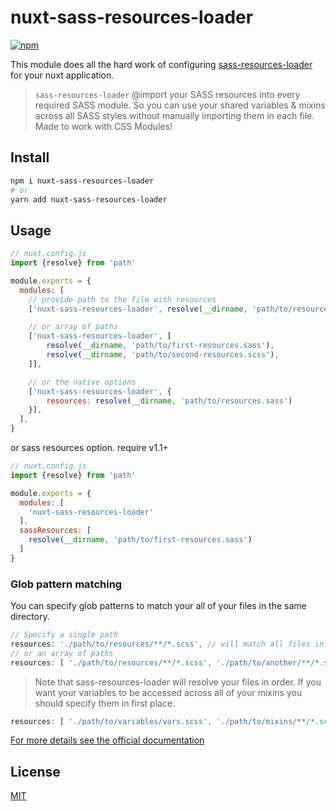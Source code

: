 # nuxt-sass-resources-loader

[![npm](https://img.shields.io/npm/v/nuxt-sass-resources-loader.svg)](https://www.npmjs.com/package/nuxt-sass-resources-loader)

This module does all the hard work of configuring [sass-resources-loader](https://github.com/shakacode/sass-resources-loader) for your nuxt application.

> `sass-resources-loader` @import your SASS resources into every required SASS module. So you can use your shared variables & mixins across all SASS styles without manually importing them in each file. Made to work with CSS Modules!

## Install

```sh
npm i nuxt-sass-resources-loader
# or 
yarn add nuxt-sass-resources-loader
```

## Usage

```js
// nuxt.config.js
import {resolve} from 'path'

module.exports = {
  modules: [
    // provide path to the file with resources
    ['nuxt-sass-resources-loader', resolve(__dirname, 'path/to/resources.scss')],

    // or array of paths
    ['nuxt-sass-resources-loader', [
        resolve(__dirname, 'path/to/first-resources.sass'),
        resolve(__dirname, 'path/to/second-resources.scss'),
    ]],

    // or the native options
    ['nuxt-sass-resources-loader', {
        resources: resolve(__dirname, 'path/to/resources.sass')
    }],
  ],
}
```

or sass resources option. require v1.1+

```js
// nuxt.config.js
import {resolve} from 'path'

module.exports = {
  modules: [
    'nuxt-sass-resources-loader'
  ],
  sassResources: [
    resolve(__dirname, 'path/to/first-resources.sass')
  ]
}
```

### Glob pattern matching

You can specify glob patterns to match your all of your files in the same directory.

```js
// Specify a single path
resources: './path/to/resources/**/*.scss', // will match all files in folder and subdirectories
// or an array of paths
resources: [ './path/to/resources/**/*.scss', './path/to/another/**/*.scss' ]
```

> Note that sass-resources-loader will resolve your files in order. If you want your variables to be accessed across all of your mixins you should specify them in first place.

```js
resources: [ './path/to/variables/vars.scss', './path/to/mixins/**/*.scss' ]
```

[For more details see the official documentation](https://github.com/shakacode/sass-resources-loader#usage)

## License

[MIT](http://opensource.org/licenses/MIT)
